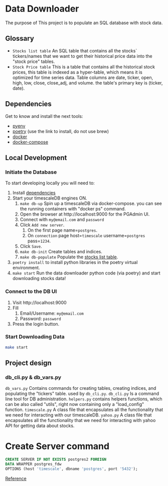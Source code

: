 # Data Downloader

The purpose of This project is to populate an SQL database with stock data.

## Glossary

- `Stocks list table` An SQL table that contains all the stocks` tickers/names that we want to get their historical price data into the "stock price" tables.
- `Stock Price table` This is a table that contains all the historical stock prices, this table is indexed as a hyper-table, which means it is optimized for time series data. Table columns are date, ticker, open, high, low, close, close_adj, and volume. the table's primary key is (ticker, date).

## Dependencies

Get to know and install the next tools:

- [pyenv](https://github.com/pyenv/pyenv#installation)
- [poetry](https://python-poetry.org/docs/#installation) (use the link to install, do not use brew)
- [docker](https://docs.docker.com/get-docker/)
- [docker-compose](https://docs.docker.com/compose/install/)


## Local Development

### Initiate the Database

To start developing locally you will need to:

1. Install [dependencies](#dependencies)
2. Start your timescaleDB engines ON.
   1. `make db-up` Spin up a timescaleDB via docker-compose. you can see the running containers with "docker ps" command.
   2. Open the browser at http://localhost:9000 for the PGAdmin UI.
   3. Connect with `my@email.com` and `password`
   4. Click `Add new server`.
      1. On the first page name=`postgres`.
      2. On `connection` page host=`timescale` username=`postgres` pass=`1234`.
   5. Click `Save`.
   6. `make db-init` Create tables and indices.
   7. `make db-populate` Populate the [stocks list table](#glossary).
3. `poetry install` to install python libraries in the poetry virtual environment.
4. `make start` Run the data downloader python code  (via poetry) and start downloading stocks data!


### Connect to the DB UI

1. Visit http://localhost:9000
2. Fill
   1. Email/Username: `my@email.com`
   2. Password: `password`
3. Press the login button.


### Start Downloading Data


```sh
make start
```

## Project design

### db_cli.py & db_vars.py
`db_vars.py` Contains commands for creating tables, creating indices, and populating the "tickers" table. used by `db_cli.py`.
`db_cli.py` Is a command line tool for DB administration.
`helpers.py` contains helpers functions, which can be also called "utils", right now containing only a "load_config" function.
`timescale.py` A class file that encapsulates all the functionality that we need for interacting with our timescaleDB.
`yahoo.py` A class file that encapsulates all the functionality that we need for interacting with yahoo API for getting data about stocks.


# Create Server command 
<!-- TODO: This is not tested yet, test it, make it work, and add this to db_cli -->
```sql
CREATE SERVER IF NOT EXISTS postgres2 FOREIGN
DATA WRAPPER postgres_fdw
OPTIONS (host 'timescale', dbname 'postgres', port '5432');
```
[Reference](https://www.postgresql.org/docs/current/sql-createserver.html)

